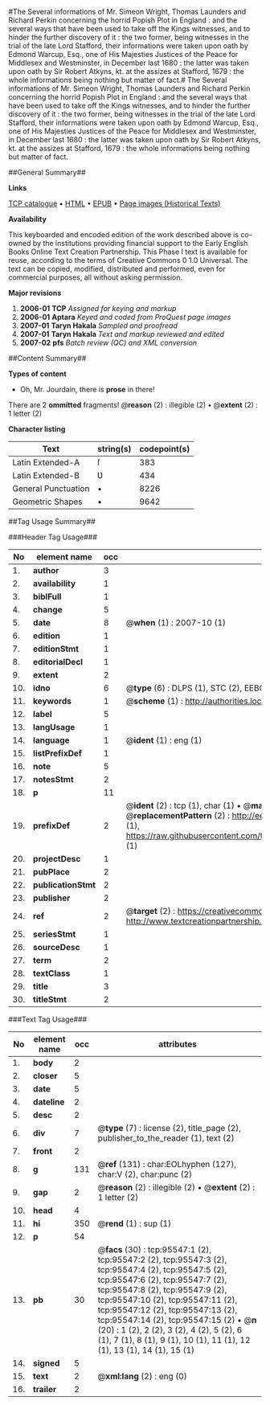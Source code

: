 #The Several informations of Mr. Simeon Wright, Thomas Launders and Richard Perkin concerning the horrid Popish Plot in England : and the several ways that have been used to take off the Kings witnesses, and to hinder the further discovery of it : the two former, being witnesses in the trial of the late Lord Stafford, their informations were taken upon oath by Edmond Warcup, Esq., one of His Majesties Justices of the Peace for Middlesex and Westminster, in December last 1680 : the latter was taken upon oath by Sir Robert Atkyns, kt. at the assizes at Stafford, 1679 : the whole informations being nothing but matter of fact.#
The Several informations of Mr. Simeon Wright, Thomas Launders and Richard Perkin concerning the horrid Popish Plot in England : and the several ways that have been used to take off the Kings witnesses, and to hinder the further discovery of it : the two former, being witnesses in the trial of the late Lord Stafford, their informations were taken upon oath by Edmond Warcup, Esq., one of His Majesties Justices of the Peace for Middlesex and Westminster, in December last 1680 : the latter was taken upon oath by Sir Robert Atkyns, kt. at the assizes at Stafford, 1679 : the whole informations being nothing but matter of fact.

##General Summary##

**Links**

[TCP catalogue](http://www.ota.ox.ac.uk/tcp/)  • 
[HTML](http://tei.it.ox.ac.uk/tcp/Texts-HTML/free/A59/A59378.html)  • 
[EPUB](http://tei.it.ox.ac.uk/tcp/Texts-EPUB/free/A59/A59378.epub) • 
[Page images (Historical Texts)](https://data.historicaltexts.jisc.ac.uk/view?pubId=eebo-12927106e&pageId=eebo-12927106e-95547-1)

**Availability**

This keyboarded and encoded edition of the
	       work described above is co-owned by the institutions
	       providing financial support to the Early English Books
	       Online Text Creation Partnership. This Phase I text is
	       available for reuse, according to the terms of Creative
	       Commons 0 1.0 Universal. The text can be copied,
	       modified, distributed and performed, even for
	       commercial purposes, all without asking permission.

**Major revisions**

1. __2006-01__ __TCP__ *Assigned for keying and markup*
1. __2006-01__ __Aptara__ *Keyed and coded from ProQuest page images*
1. __2007-01__ __Taryn Hakala__ *Sampled and proofread*
1. __2007-01__ __Taryn Hakala__ *Text and markup reviewed and edited*
1. __2007-02__ __pfs__ *Batch review (QC) and XML conversion*

##Content Summary##

**Types of content**

  * Oh, Mr. Jourdain, there is **prose** in there!

There are 2 **ommitted** fragments! 
 @__reason__ (2) : illegible (2)  •  @__extent__ (2) : 1 letter (2)

**Character listing**


|Text|string(s)|codepoint(s)|
|---|---|---|
|Latin Extended-A|ſ|383|
|Latin Extended-B|Ʋ|434|
|General Punctuation|•|8226|
|Geometric Shapes|▪|9642|

##Tag Usage Summary##

###Header Tag Usage###

|No|element name|occ|attributes|
|---|---|---|---|
|1.|__author__|3||
|2.|__availability__|1||
|3.|__biblFull__|1||
|4.|__change__|5||
|5.|__date__|8| @__when__ (1) : 2007-10 (1)|
|6.|__edition__|1||
|7.|__editionStmt__|1||
|8.|__editorialDecl__|1||
|9.|__extent__|2||
|10.|__idno__|6| @__type__ (6) : DLPS (1), STC (2), EEBO-CITATION (1), OCLC (1), VID (1)|
|11.|__keywords__|1| @__scheme__ (1) : http://authorities.loc.gov/ (1)|
|12.|__label__|5||
|13.|__langUsage__|1||
|14.|__language__|1| @__ident__ (1) : eng (1)|
|15.|__listPrefixDef__|1||
|16.|__note__|5||
|17.|__notesStmt__|2||
|18.|__p__|11||
|19.|__prefixDef__|2| @__ident__ (2) : tcp (1), char (1)  •  @__matchPattern__ (2) : ([0-9\-]+):([0-9IVX]+) (1), (.+) (1)  •  @__replacementPattern__ (2) : http://eebo.chadwyck.com/downloadtiff?vid=$1&page=$2 (1), https://raw.githubusercontent.com/textcreationpartnership/Texts/master/tcpchars.xml#$1 (1)|
|20.|__projectDesc__|1||
|21.|__pubPlace__|2||
|22.|__publicationStmt__|2||
|23.|__publisher__|2||
|24.|__ref__|2| @__target__ (2) : https://creativecommons.org/publicdomain/zero/1.0/ (1), http://www.textcreationpartnership.org/docs/. (1)|
|25.|__seriesStmt__|1||
|26.|__sourceDesc__|1||
|27.|__term__|2||
|28.|__textClass__|1||
|29.|__title__|3||
|30.|__titleStmt__|2||


###Text Tag Usage###

|No|element name|occ|attributes|
|---|---|---|---|
|1.|__body__|2||
|2.|__closer__|5||
|3.|__date__|5||
|4.|__dateline__|2||
|5.|__desc__|2||
|6.|__div__|7| @__type__ (7) : license (2), title_page (2), publisher_to_the_reader (1), text (2)|
|7.|__front__|2||
|8.|__g__|131| @__ref__ (131) : char:EOLhyphen (127), char:V (2), char:punc (2)|
|9.|__gap__|2| @__reason__ (2) : illegible (2)  •  @__extent__ (2) : 1 letter (2)|
|10.|__head__|4||
|11.|__hi__|350| @__rend__ (1) : sup (1)|
|12.|__p__|54||
|13.|__pb__|30| @__facs__ (30) : tcp:95547:1 (2), tcp:95547:2 (2), tcp:95547:3 (2), tcp:95547:4 (2), tcp:95547:5 (2), tcp:95547:6 (2), tcp:95547:7 (2), tcp:95547:8 (2), tcp:95547:9 (2), tcp:95547:10 (2), tcp:95547:11 (2), tcp:95547:12 (2), tcp:95547:13 (2), tcp:95547:14 (2), tcp:95547:15 (2)  •  @__n__ (20) : 1 (2), 2 (2), 3 (2), 4 (2), 5 (2), 6 (1), 7 (1), 8 (1), 9 (1), 10 (1), 11 (1), 12 (1), 13 (1), 14 (1), 15 (1)|
|14.|__signed__|5||
|15.|__text__|2| @__xml:lang__ (2) : eng (0)|
|16.|__trailer__|2||
